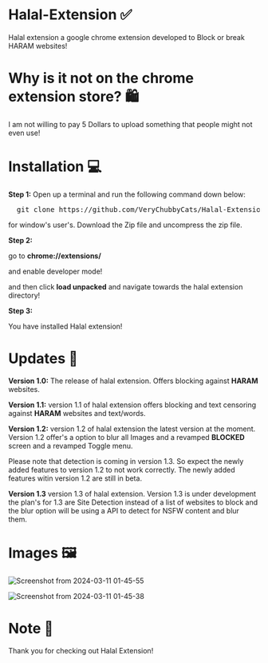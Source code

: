 # Halal-Extension ✅
Halal extension a google chrome extension developed to Block or break HARAM websites!

# Why is it not on the chrome extension store? 🛍️

I am not willing to pay 5 Dollars to upload something that people might not even use!

# Installation 💻

<strong>Step 1:</strong>
Open up a terminal and run the following command down below:

<pre>
  git clone https://github.com/VeryChubbyCats/Halal-Extension.git
</pre>

for window's user's. Download the Zip file and uncompress the zip file.

<strong>Step 2:</strong>

go to <strong>chrome://extensions/</strong>

and enable developer mode!

and then click <strong>load unpacked</strong> and navigate towards the halal extension directory!

<strong>Step 3:</strong>

You have installed Halal extension!

# Updates 🔄

<strong>Version 1.0:</strong> The release of halal extension. Offers blocking against <strong>HARAM</strong> websites.

<strong>Version 1.1:</strong> version 1.1 of halal extension offers blocking and text censoring against <strong>HARAM</strong> websites and text/words.

<strong>Version 1.2:</strong> version 1.2 of halal extension the latest version at the moment. Version 1.2 offer's a option to blur all Images and a revamped <strong>BLOCKED</strong> screen and a revamped Toggle menu.

Please note that detection is coming in version 1.3. So expect the newly added features to version 1.2 to not work correctly.
The newly added features witin version 1.2 are still in beta.

<strong>Version 1.3</strong> version 1.3 of halal extension. Version 1.3 is under development the plan's for 1.3 are Site Detection instead of a list of websites to block and the blur option will be using a API to detect for NSFW content and blur them.

# Images 🖼️

![Screenshot from 2024-03-11 01-45-55](https://github.com/VeryChubbyCats/Halal-Extension/assets/159707613/23fc6794-9cdc-44d5-be71-ddaf04f8ee8a)

![Screenshot from 2024-03-11 01-45-38](https://github.com/VeryChubbyCats/Halal-Extension/assets/159707613/75a5ef26-9d65-443b-9864-4ae3c2deac7d)

# Note 📝

Thank you for checking out Halal Extension!
